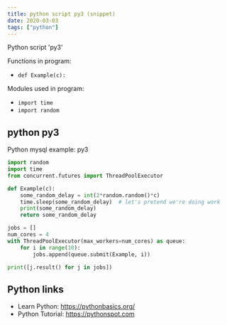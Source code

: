 ```yaml
---
title: python script py3 (snippet)
date: 2020-03-03
tags: ["python"]
---
```

Python script 'py3'

Functions in program: 
* `def Example(c):`

Modules used in program: 
* `import time`
* `import random`

## python py3

Python mysql example: py3

```python
import random
import time
from concurrent.futures import ThreadPoolExecutor

def Example(c):
    some_random_delay = int(2*random.random()*c)
    time.sleep(some_random_delay)  # let's pretend we're doing work 
    print(some_random_delay)
    return some_random_delay

jobs = []
num_cores = 4
with ThreadPoolExecutor(max_workers=num_cores) as queue:
    for i in range(10):
        jobs.append(queue.submit(Example, i))

print([j.result() for j in jobs])

```

## Python links

- Learn Python: https://pythonbasics.org/
- Python Tutorial: https://pythonspot.com
